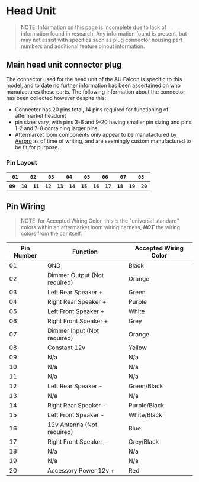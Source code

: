 # Head Unit

> NOTE: Information on this page is incomplete due to lack of information found in research. Any information found is present, but may not assist with specifics such as plug connector housing part numbers and additional feature pinout information.

## Main head unit connector plug

The connector used for the head unit of the AU Falcon is specific to this model, and to date no further information has been ascertained on who manufactures these parts. The following information about the connector has been collected however despite this:

- Connector has 20 pins total, 14 pins required for functioning of aftermarket headunit
- pin sizes vary, with pins 3-6 and 9-20 having smaller pin sizing and pins 1-2 and 7-8 containing larger pins
- Aftermarket loom components only appear to be manufactured by [Aerpro](../../Credits.md#information-cross-referencing) as of time of writing, and are seemingly custom manufactured to be fit for purpose.

### Pin Layout

<table style="text-align:center">
    <tr>
        <th colspan="3"><code>01</code></th>
        <th colspan="3"><code>02</code></th>
        <th colspan="3"><code>03</code></th>
        <th colspan="3"><code>04</code></th>
        <th colspan="3"><code>05</code></th>
        <th colspan="3"><code>06</code></th>
        <th colspan="3"><code>07</code></th>
        <th colspan="3"><code>08</code></th>
    </tr>
    <tr>
        <th colspan="2"><code>09</code></th>
        <th colspan="2"><code>10</code></th>
        <th colspan="2"><code>11</code></th>
        <th colspan="2"><code>12</code></th>
        <th colspan="2"><code>13</code></th>
        <th colspan="2"><code>14</code></th>
        <th colspan="2"><code>15</code></th>
        <th colspan="2"><code>16</code></th>
        <th colspan="2"><code>17</code></th>
        <th colspan="2"><code>18</code></th>
        <th colspan="2"><code>19</code></th>
        <th colspan="2"><code>20</code></th>
    </tr>
</table>

## Pin Wiring

> NOTE: for Accepted Wiring Color, this is the "universal standard" colors within an aftermarket loom wiring harness, ***NOT*** the wiring colors from the car itself.

<!--TODO try and get information on the factory wiring colors-->

| Pin Number | Function | Accepted Wiring Color |
| --- | --- | --- |
| 01 | GND | Black |
| 02 | Dimmer Output (Not required) | Orange |
| 03 | Left Rear Speaker + | Green |
| 04 | Right Rear Speaker + | Purple |
| 05 | Left Front Speaker + | White |
| 06 | Right Front Speaker + | Grey |
| 07 | Dimmer Input (Not required) | Orange |
| 08 | Constant 12v | Yellow |
| 09 | N/a | N/a |
| 10 | N/a | N/a |
| 11 | N/a | N/a |
| 12 | Left Rear Speaker - | Green/Black |
| 13 | N/a | N/a |
| 14 | Right Rear Speaker - | Purple/Black |
| 15 | Left Front Speaker - | White/Black |
| 16 | 12v Antenna (Not required) | Blue |
| 17 | Right Front Speaker - | Grey/Black |
| 18 | N/a | N/a |
| 19 | N/a | N/a |
| 20 | Accessory Power 12v + | Red |

